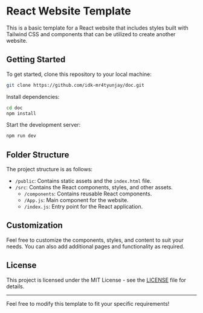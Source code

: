 
# React Website Template

This is a basic template for a React website that includes styles built with Tailwind CSS and components that can be utilized to create another website.

## Getting Started

To get started, clone this repository to your local machine:

```bash
git clone https://github.com/idk-mr4tyunjay/doc.git
```

Install dependencies:

```bash
cd doc
npm install
```

Start the development server:

```bash
npm run dev
```

## Folder Structure

The project structure is as follows:

- `/public`: Contains static assets and the `index.html` file.
- `/src`: Contains the React components, styles, and other assets.
  - `/components`: Contains reusable React components.
  - `/App.js`: Main component for the website.
  - `/index.js`: Entry point for the React application.

## Customization

Feel free to customize the components, styles, and content to suit your needs. You can also add additional pages and functionality as required.


## License

This project is licensed under the MIT License - see the [LICENSE](LICENSE) file for details.

---

Feel free to modify this template to fit your specific requirements!